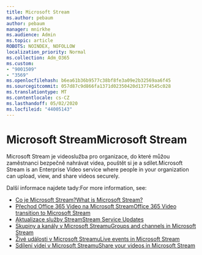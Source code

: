 ```yaml
---
title: Microsoft Stream
ms.author: pebaum
author: pebaum
manager: mnirkhe
ms.audience: Admin
ms.topic: article
ROBOTS: NOINDEX, NOFOLLOW
localization_priority: Normal
ms.collection: Adm_O365
ms.custom:
- "9001509"
- "3569"
ms.openlocfilehash: b6ea61b36b9577c38bf8fe3a09e2b32569aa6f45
ms.sourcegitcommit: 057d87c9d866fa1371d02350420d13774545c028
ms.translationtype: MT
ms.contentlocale: cs-CZ
ms.lasthandoff: 05/02/2020
ms.locfileid: "44005143"
---
```

# <a name="microsoft-stream"></a><span data-ttu-id="714f2-102">Microsoft Stream</span><span class="sxs-lookup"><span data-stu-id="714f2-102">Microsoft Stream</span></span>

<span data-ttu-id="714f2-103">Microsoft Stream je videoslužba pro organizace, do které můžou zaměstnanci bezpečně nahrávat videa, pouštět si je a sdílet.</span><span class="sxs-lookup"><span data-stu-id="714f2-103">Microsoft Stream is an Enterprise Video service where people in your organization can upload, view, and share videos securely.</span></span> 

<span data-ttu-id="714f2-104">Další informace najdete tady:</span><span class="sxs-lookup"><span data-stu-id="714f2-104">For more information, see:</span></span>

- [<span data-ttu-id="714f2-105">Co je Microsoft Stream?</span><span class="sxs-lookup"><span data-stu-id="714f2-105">What is Microsoft Stream?</span></span>](https://docs.microsoft.com/stream/overview)
- [<span data-ttu-id="714f2-106">Přechod Office 365 Video na Microsoft Stream</span><span class="sxs-lookup"><span data-stu-id="714f2-106">Office 365 Video transition to Microsoft Stream</span></span>](https://docs.microsoft.com/stream/migrate-from-office-365)
- [<span data-ttu-id="714f2-107">Aktualizace služby Stream</span><span class="sxs-lookup"><span data-stu-id="714f2-107">Stream Service Updates</span></span>](https://techcommunity.microsoft.com/t5/microsoft-stream-service-updates/bd-p/StreamAnnouncements)
- [<span data-ttu-id="714f2-108">Skupiny a kanály v Microsoft Streamu</span><span class="sxs-lookup"><span data-stu-id="714f2-108">Groups and channels in Microsoft Stream</span></span>](https://docs.microsoft.com/stream/groups-channels-organization)
- [<span data-ttu-id="714f2-109">Živé události v Microsoft Streamu</span><span class="sxs-lookup"><span data-stu-id="714f2-109">Live events in Microsoft Stream</span></span>](https://docs.microsoft.com/stream/live-event-overview)
- [<span data-ttu-id="714f2-110">Sdílení videí v Microsoft Streamu</span><span class="sxs-lookup"><span data-stu-id="714f2-110">Share your videos in Microsoft Stream</span></span>](https://docs.microsoft.com/stream/portal-share-video)
